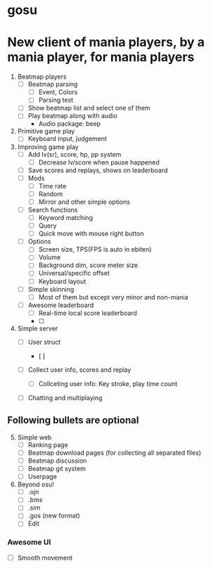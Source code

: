 # gosu
New client of mania players, by a mania player, for mania players
=================================================================
1. Beatmap players
    - [ ] Beatmap parsing
        - [ ] Event, Colors
        - [ ] Parsing test
    - [ ] Show beatmap list and select one of them
    - [ ] Play beatmap along with audio
        * Audio package: beep

2. Primitive game play
    - [ ] Keyboard input, judgement

3. Improving game play
    - [ ] Add lv(sr), score, hp, pp system
        - [ ] Decrease lv/score when pause happened 
    - [ ] Save scores and replays, shows on leaderboard
    - [ ] Mods
        - [ ] Time rate
        - [ ] Random 
        - [ ] Mirror and other simple options 
    - [ ] Search functions
        - [ ] Keyword matching
        - [ ] Query 
        - [ ] Quick move with mouse right button 
    - [ ] Options
        - [ ] Screen size, TPS(FPS is auto in ebiten)
        - [ ] Volume
        - [ ] Background dim, score meter size
        - [ ] Universal/specific offset
        - [ ] Keyboard layout
    - [ ] Simple skinning
        - [ ] Most of them but except very minor and non-mania
    - [ ] Awesome leaderboard
        - [ ] Real-time local score leaderboard
        - [ ]

4. Simple server
    - [ ] User struct
        - [ ] 
    - [ ] Collect user info, scores and replay
        - [ ] Collceting user info: Key stroke, play time count
    - [ ] Chatting and multiplaying


## Following bullets are optional

5. Simple web
    - [ ] Ranking page
    - [ ] Beatmap download pages (for collecting all separated files)
    - [ ] Beatmap discussion
    - [ ] Beatmap git system
    - [ ] Userpage

6. Beyond osu!
    - [ ] .ojn
    - [ ] .bms 
    - [ ] .sim
    - [ ] .gos (new format)
    - [ ] Edit

### Awesome UI
- [ ] Smooth movement 